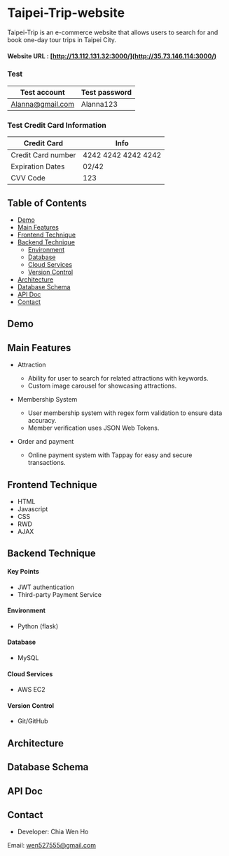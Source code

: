 # Taipei-Trip-website

Taipei-Trip is an e-commerce website that allows users to search for and book one-day tour trips in Taipei City.

#### Website URL : [http://13.112.131.32:3000/](http://35.73.146.114:3000/)

### Test

Test account  | Test password
------------- | -------------
Alanna@gmail.com  | Alanna123



### Test Credit Card Information

Credit Card  | Info
------------- | -------------
Credit Card number  | 4242 4242 4242 4242
Expiration Dates  | 02/42
CVV Code  | 123


## Table of Contents

- [Demo](#demo)
- [Main Features](#main-features)
- [Frontend Technique](#frontend-technique)
- [Backend Technique]((#backend-technique))
  - [Environment](#environment)
  - [Database](#database)
  - [Cloud Services](#cloud-services)
  - [Version Control](#version-control)
- [Architecture](#architecture)
- [Database Schema](#database-schema)
- [API Doc](#api-doc)
- [Contact](#contact)

## Demo
## Main Features

+ Attraction
  + Ability for user to search for related attractions with keywords.
  + Custom image carousel for showcasing attractions.

+ Membership System
  + User membership system with regex form validation to ensure data accuracy.
  + Member verification uses JSON Web Tokens.

+ Order and payment
  + Online payment system with Tappay for easy and secure transactions.

## Frontend Technique

- HTML
- Javascript
- CSS
- RWD
- AJAX

## Backend Technique
#### Key Points
- JWT authentication
- Third-party Payment Service
#### Environment
- Python (flask)
#### Database
- MySQL
#### Cloud Services
- AWS EC2
#### Version Control
- Git/GitHub

## Architecture
## Database Schema
## API Doc
## Contact
- Developer: Chia Wen Ho

Email: wen527555@gmail.com
